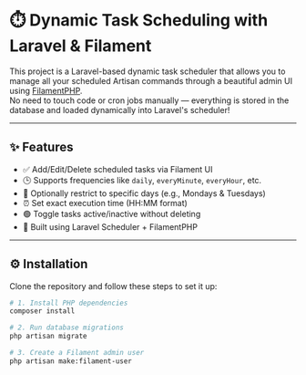 # ⏱️ Dynamic Task Scheduling with Laravel & Filament

This project is a Laravel-based dynamic task scheduler that allows you to manage all your scheduled Artisan commands through a beautiful admin UI using [FilamentPHP](https://filamentphp.com/).  
No need to touch code or cron jobs manually — everything is stored in the database and loaded dynamically into Laravel's scheduler!

---

## ✨ Features

- ✅ Add/Edit/Delete scheduled tasks via Filament UI  
- 🕒 Supports frequencies like `daily`, `everyMinute`, `everyHour`, etc.  
- 📆 Optionally restrict to specific days (e.g., Mondays & Tuesdays)  
- ⏰ Set exact execution time (HH:MM format)  
- 🟢 Toggle tasks active/inactive without deleting  
- 🧠 Built using Laravel Scheduler + FilamentPHP

---

## ⚙️ Installation

Clone the repository and follow these steps to set it up:

```bash
# 1. Install PHP dependencies
composer install

# 2. Run database migrations
php artisan migrate

# 3. Create a Filament admin user
php artisan make:filament-user
